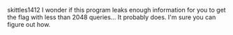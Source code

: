 skittles1412
I wonder if this program leaks enough information for you to get the flag with less than 2048 queries... It probably does. I'm sure you can figure out how.

